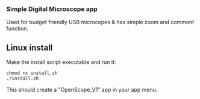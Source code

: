 ### Simple Digital Microscope app
Used for budget friendly USB microcopes & has simple zoom and comment function.


## Linux install
Make the install script executable and run it:
```shell
chmod +x install.sh
./install.sh
```

This should create a "OpenScope_V1" app in your app menu.